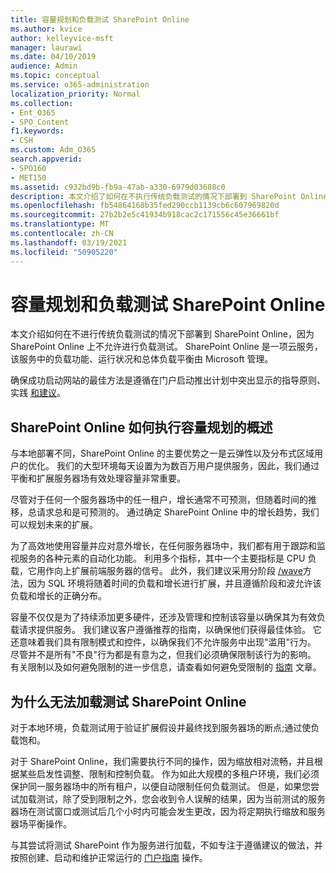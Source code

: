 ```yaml
---
title: 容量规划和负载测试 SharePoint Online
ms.author: kvice
author: kelleyvice-msft
manager: laurawi
ms.date: 04/10/2019
audience: Admin
ms.topic: conceptual
ms.service: o365-administration
localization_priority: Normal
ms.collection:
- Ent_O365
- SPO_Content
f1.keywords:
- CSH
ms.custom: Adm_O365
search.appverid:
- SPO160
- MET150
ms.assetid: c932bd9b-fb9a-47ab-a330-6979d03688c0
description: 本文介绍了如何在不执行传统负载测试的情况下部署到 SharePoint Online，因为它是不允许的。
ms.openlocfilehash: fb54864168b35fed290ccb1139cb6c607969820d
ms.sourcegitcommit: 27b2b2e5c41934b918cac2c171556c45e36661bf
ms.translationtype: MT
ms.contentlocale: zh-CN
ms.lasthandoff: 03/19/2021
ms.locfileid: "50905220"
---
```

# <a name="capacity-planning-and-load-testing-sharepoint-online"></a>容量规划和负载测试 SharePoint Online
本文介绍如何在不进行传统负载测试的情况下部署到 SharePoint Online，因为 SharePoint Online 上不允许进行负载测试。 SharePoint Online 是一项云服务，该服务中的负载功能、运行状况和总体负载平衡由 Microsoft 管理。
  
确保成功启动网站的最佳方法是遵循在门户启动推出计划中突出显示的指导原则、实践 [和建议](planportallaunchroll-out.md)。

## <a name="overview-of-how-sharepoint-online-performs-capacity-planning"></a>SharePoint Online 如何执行容量规划的概述 
与本地部署不同，SharePoint Online 的主要优势之一是云弹性以及分布式区域用户的优化。 我们的大型环境每天设置为为数百万用户提供服务，因此，我们通过平衡和扩展服务器场有效处理容量非常重要。
  
尽管对于任何一个服务器场中的任一租户，增长通常不可预测，但随着时间的推移，总请求总和是可预测的。 通过确定 SharePoint Online 中的增长趋势，我们可以规划未来的扩展。
  
为了高效地使用容量并应对意外增长，在任何服务器场中，我们都有用于跟踪和监视服务的各种元素的自动化功能。 利用多个指标，其中一个主要指标是 CPU 负载，它用作向上扩展前端服务器的信号。 此外，我们建议采用分阶段 [/wave](planportallaunchroll-out.md)方法，因为 SQL 环境将随着时间的负载和增长进行扩展，并且遵循阶段和波允许该负载和增长的正确分布。 

容量不仅仅是为了持续添加更多硬件，还涉及管理和控制该容量以确保其为有效负载请求提供服务。 我们建议客户遵循推荐的指南，以确保他们获得最佳体验。 它还意味着我们具有限制模式和控件，以确保我们不允许服务中出现"滥用"行为。 尽管并不是所有"不良"行为都是有意为之，但我们必须确保限制该行为的影响。 有关限制以及如何避免限制的进一步信息，请查看如何避免受限制的 [指南](/sharepoint/dev/general-development/how-to-avoid-getting-throttled-or-blocked-in-sharepoint-online) 文章。

## <a name="why-you-cannot-load-test-sharepoint-online"></a>为什么无法加载测试 SharePoint Online
对于本地环境，负载测试用于验证扩展假设并最终找到服务器场的断点;通过使负载饱和。 

对于 SharePoint Online，我们需要执行不同的操作，因为缩放相对流畅，并且根据某些启发性调整、限制和控制负载。 作为如此大规模的多租户环境，我们必须保护同一服务器场中的所有租户，以便自动限制任何负载测试。 但是，如果您尝试加载测试，除了受到限制之外，您会收到令人误解的结果，因为当前测试的服务器场在测试窗口或测试后几个小时内可能会发生更改，因为将定期执行缩放和服务器场平衡操作。

与其尝试将测试 SharePoint 作为服务进行加载，不如专注于遵循建议的做法，并按照创建、启动和维护正常运行的 [门户指南](/sharepoint/portal-health) 操作。